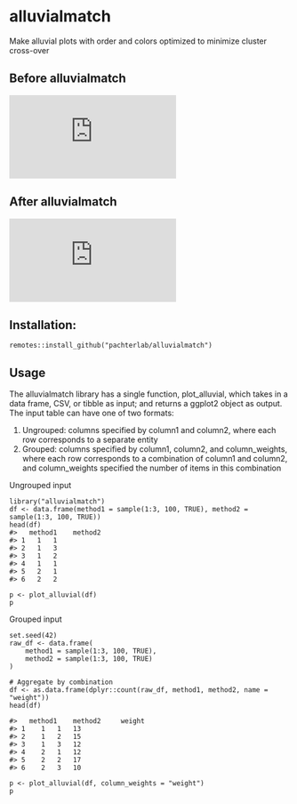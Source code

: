 # alluvialmatch
Make alluvial plots with order and colors optimized to minimize cluster cross-over

## Before alluvialmatch
![alt text](https://github.com/pachterlab/varseek/blob/main/figures/ggalluvial.pdf?raw=true)

## After alluvialmatch
![alt text](https://github.com/pachterlab/varseek/blob/main/figures/alluvialmatch.pdf?raw=true)

## Installation: 
`remotes::install_github("pachterlab/alluvialmatch")`

## Usage
The alluvialmatch library has a single function, plot_alluvial, which takes in a data frame, CSV, or tibble as input; and returns a ggplot2 object as output. The input table can have one of two formats: 
1) Ungrouped: columns specified by column1 and column2, where each row corresponds to a separate entity
2) Grouped: columns specified by column1, column2, and column_weights, where each row corresponds to a combination of column1 and column2, and column_weights specified the number of items in this combination

Ungrouped input
```
library("alluvialmatch")
df <- data.frame(method1 = sample(1:3, 100, TRUE), method2 = sample(1:3, 100, TRUE))
head(df)
#>   method1    method2
#> 1   1   1
#> 2   1   3
#> 3   1   2
#> 4   1   1
#> 5   2   1
#> 6   2   2

p <- plot_alluvial(df)
p
```

Grouped input
```
set.seed(42)
raw_df <- data.frame(
    method1 = sample(1:3, 100, TRUE),
    method2 = sample(1:3, 100, TRUE)
)

# Aggregate by combination
df <- as.data.frame(dplyr::count(raw_df, method1, method2, name = "weight"))
head(df)

#>   method1    method2     weight
#> 1	1	1	13	
#> 2	1	2	15	
#> 3	1	3	12	
#> 4	2	1	12	
#> 5	2	2	17	
#> 6	2	3	10	

p <- plot_alluvial(df, column_weights = "weight")
p
```
